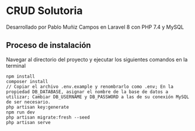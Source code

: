 
# CRUD Solutoria
Desarrollado por Pablo Muñiz Campos en Laravel 8 con PHP 7.4 y MySQL
## Proceso de instalación

Navegar al directorio del proyecto y ejecutar los siguientes comandos en la terminal
```
npm install
composer install
// Copiar el archivo .env.example y renombrarlo como .env; En la propiedad DB_DATABASE, asignar el nombre de la base de datos a utilizar; Cambiar DB_USERNAME y DB_PASSWORD a las de su conexión MySQL de ser necesario.
php artisan key:generate
npm run dev
php artisan migrate:fresh --seed
php artisan serve
```
